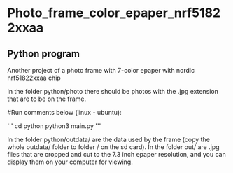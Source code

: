 # Photo_frame_color_epaper_nrf51822xxaa
## Python program 
Another project of a photo frame with 7-color epaper with nordic nrf51822xxaa chip


In the folder python/photo there should be photos with the .jpg extension that are to be on the frame. 

#Run comments below (linux - ubuntu):

'''
cd python
python3 main.py
'''


In the folder python/outdata/ are the data used by the frame (copy the whole outdata/ folder to folder / on the sd card). In the folder out/ are .jpg files that are cropped and cut to the 7.3 inch epaper resolution, and you can display them on your computer for viewing.